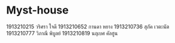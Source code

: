 # Myst-house
1913210215 วริศรา ใจดี
1913210652 กานดา หยาง
1913210736 สุภัค เวตะนัต
1913210777 วิภาณี พิบูลย์
1913210819 นฤเบศ คัลฮูน
